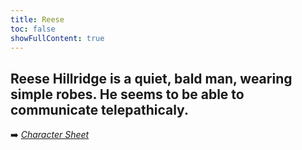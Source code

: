 ```yaml
---
title: Reese
toc: false
showFullContent: true
---
```


Reese Hillridge is a quiet, bald man, wearing simple robes.
He seems to be able to communicate telepathicaly.
---

:arrow_right: *[Character Sheet](https://www.dndbeyond.com/characters/126593797)*
